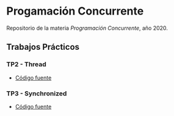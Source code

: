 # Progamación Concurrente

Repositorio de la materia *Programación Concurrente*, año 2020.

## Trabajos Prácticos
### TP2 - Thread

* [Código fuente](/codigo/src/concurrente/uncoma/thread)

### TP3 - Synchronized

* [Código fuente](/codigo/src/concurrente/uncoma/sync)
